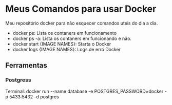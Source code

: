 <h1>Meus Comandos para usar Docker</h1>
<p>Meu repositório docker para não esquecer comandos uteis do dia a dia.</p>

<ul>
  <li>docker ps: Lista os contaners em funcionamento</li>
  <li>docker ps -a: Lista os contaners em funcionando e não.</li>
  <li>docker start {IMAGE NAMES}: Starta o Docker</li>
  <li>docker logs {IMAGE NAMES}: Logs de erro Docker</li>
</ul>

<h2>Ferramentas</h2>

<h3>Postgress</h3>
Terminal: docker run --name database -e POSTGRES_PASSWORD=docker -p 5433:5432 -d postgres

